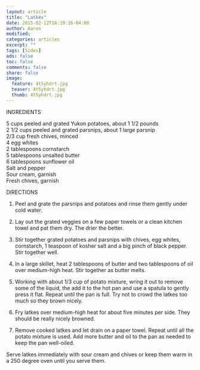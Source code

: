 ```yaml
---
layout: article
title: "Latkes"
date: 2015-02-12T16:19:16-04:00
author: Aaron
modified:
categories: articles
excerpt: ""
tags: [Sides]
ads: false
toc: false
comments: false
share: false
image:
  feature: 4t5yhdrt.jpg
  teaser: 4t5yhdrt.jpg
  thumb: 4t5yhdrt.jpg
---
```


INGREDIENTS

5 cups peeled and grated Yukon potatoes, about 1 1/2 pounds  
2 1/2 cups peeled and grated parsnips, about 1 large parsnip   
2/3 cup fresh chives, minced  
4 egg whites  
2 tablespoons cornstarch  
5 tablespoons unsalted butter  
6 tablespoons sunflower oil  
Salt and pepper  
Sour cream, garnish  
Fresh chives, garnish  

DIRECTIONS

1) Peel and grate the parsnips and potatoes and rinse them gently under cold water.

2) Lay out the grated veggies on a few paper towels or a clean kitchen towel and pat them dry. The drier the better.

3) Stir together grated potatoes and parsnips with chives, egg whites, cornstarch, 1 teaspoon of kosher salt and a big pinch of black pepper. Stir together well.

4) In a large skillet, heat 2 tablespoons of butter and two tablespoons of oil over medium-high heat. Stir together as butter melts.

5) Working with about 1/3 cup of potato mixture, wring it out to remove some of the liquid, the add it to the hot pan and use a spatula to gently press it flat. Repeat until the pan is full. Try not to crowd the latkes too much so they brown nicely.

6) Fry latkes over medium-high heat for about five minutes per side. They should be really nicely browned.

7) Remove cooked latkes and let drain on a paper towel. Repeat until all the potato mixture is used. Add more butter and oil to the pan as needed to keep the pan well-oiled.

Serve latkes immediately with sour cream and chives or keep them warm in a 250 degree oven until you serve them.